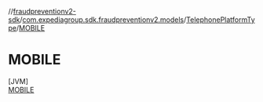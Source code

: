 //[fraudpreventionv2-sdk](../../../../index.md)/[com.expediagroup.sdk.fraudpreventionv2.models](../../index.md)/[TelephonePlatformType](../index.md)/[MOBILE](index.md)

# MOBILE

[JVM]\
[MOBILE](index.md)
